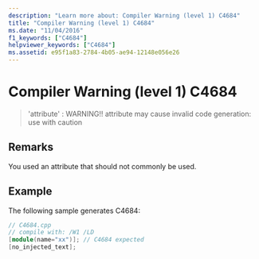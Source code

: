 ```yaml
---
description: "Learn more about: Compiler Warning (level 1) C4684"
title: "Compiler Warning (level 1) C4684"
ms.date: "11/04/2016"
f1_keywords: ["C4684"]
helpviewer_keywords: ["C4684"]
ms.assetid: e95f1a83-2784-4b05-ae94-12148e056e26
---
```

# Compiler Warning (level 1) C4684

> 'attribute' : WARNING!! attribute may cause invalid code generation: use with caution

## Remarks

You used an attribute that should not commonly be used.

## Example

The following sample generates C4684:

```cpp
// C4684.cpp
// compile with: /W1 /LD
[module(name="xx")]; // C4684 expected
[no_injected_text];
```
